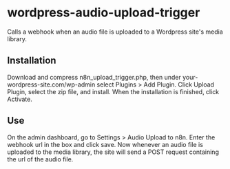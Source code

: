 # wordpress-audio-upload-trigger
Calls a webhook when an audio file is uploaded to a Wordpress site's media library.

## Installation
Download and compress n8n_upload_trigger.php, then under your-wordpress-site.com/wp-admin select Plugins > Add Plugin.  Click Upload Plugin, select the zip file, and install. When the installation is finished, click Activate.

## Use
On the admin dashboard, go to Settings > Audio Upload to n8n.  Enter the webhook url in the box and click save.  Now whenever an audio file is uploaded to the media library, the site will send a POST request containing the url of the audio file.
